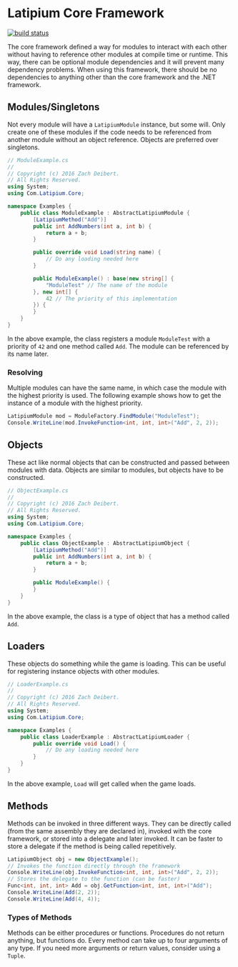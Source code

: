 # Latipium Core Framework
[![build status](https://gitlab.com/latipium/Com.Latipium.Core/badges/master/build.svg)](https://gitlab.com/latipium/Com.Latipium.Core/commits/master)

The core framework defined a way for modules to interact with each other without having to reference other modules at compile time or runtime.
This way, there can be optional module dependencies and it will prevent many dependency problems.
When using this framework, there should be no dependencies to anything other than the core framework and the .NET framework.

## Modules/Singletons
Not every module will have a `LatipiumModule` instance, but some will.
Only create one of these modules if the code needs to be referenced from another module without an object reference.
Objects are preferred over singletons.
```csharp
// ModuleExample.cs
//
// Copyright (c) 2016 Zach Deibert.
// All Rights Reserved.
using System;
using Com.Latipium.Core;

namespace Examples {
    public class ModuleExample : AbstractLatipiumModule {
        [LatipiumMethod("Add")]
        public int AddNumbers(int a, int b) {
            return a + b;
        }

        public override void Load(string name) {
            // Do any loading needed here
        }

        public ModuleExample() : base(new string[] {
            "ModuleTest" // The name of the module
        }, new int[] {
            42 // The priority of this implementation
        }) {
        }
    }
}
```
In the above example, the class registers a module `ModuleTest` with a priority of `42` and one method called `Add`.
The module can be referenced by its name later.

### Resolving
Multiple modules can have the same name, in which case the module with the highest priority is used.
The following example shows how to get the instance of a module with the highest priority.
```csharp
LatipiumModule mod = ModuleFactory.FindModule("ModuleTest");
Console.WriteLine(mod.InvokeFunction<int, int, int>("Add", 2, 2));
```

## Objects
These act like normal objects that can be constructed and passed between modules with data.
Objects are similar to modules, but objects have to be constructed.
```csharp
// ObjectExample.cs
//
// Copyright (c) 2016 Zach Deibert.
// All Rights Reserved.
using System;
using Com.Latipium.Core;

namespace Examples {
    public class ObjectExample : AbstractLatipiumObject {
        [LatipiumMethod("Add")]
        public int AddNumbers(int a, int b) {
            return a + b;
        }

        public ModuleExample() {
        }
    }
}
```
In the above example, the class is a type of object that has a method called `Add`.

## Loaders
These objects do something while the game is loading.
This can be useful for registering instance objects with other modules.
```csharp
// LoaderExample.cs
//
// Copyright (c) 2016 Zach Deibert.
// All Rights Reserved.
using System;
using Com.Latipium.Core;

namespace Examples {
    public class LoaderExample : AbstractLatipiumLoader {
        public override void Load() {
            // Do any loading needed here
        }
    }
}
```
In the above example, `Load` will get called when the game loads.

## Methods
Methods can be invoked in three different ways.
They can be directly called (from the same assembly they are declared in), invoked with the core framework, or stored into a delegate and later invoked.
It can be faster to store a delegate if the method is being called repetitively.
```csharp
LatipiumObject obj = new ObjectExample();
// Invokes the function directly through the framework
Console.WriteLine(obj.InvokeFunction<int, int, int>("Add", 2, 2));
// Stores the delegate to the function (can be faster)
Func<int, int, int> Add = obj.GetFunction<int, int, int>("Add");
Console.WriteLine(Add(2, 2));
Console.WriteLine(Add(4, 4));
```

### Types of Methods
Methods can be either procedures or functions.
Procedures do not return anything, but functions do.
Every method can take up to four arguments of any type.
If you need more arguments or return values, consider using a `Tuple`.
